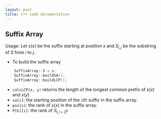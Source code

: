 ```yaml
---
layout: post
title: C++ code documentation
---
```


## Suffix Array
Usage:
Let $s(x)$ be the suffix starting at position $x$ and $S_{i, j}$ be the substring of $S$ from $i$ to $j$.

* To build the suffix array

```cpp
    SuffixArray::S = s;
    SuffixArray::buildSA();
    SuffixArray::buildLCP();
```

* `calcLCP(x, y)` returns the length of the longest common prefix of $s(x)$ and $s(y)$.
* `sa[i]`: the starting position of the `i`th suffix in the suffix array.
* `pos[x]`: the rank of $s(x)$ in the suffix array.
* `P[k][i]`: the rank of $S_{i,i+2^k}$
